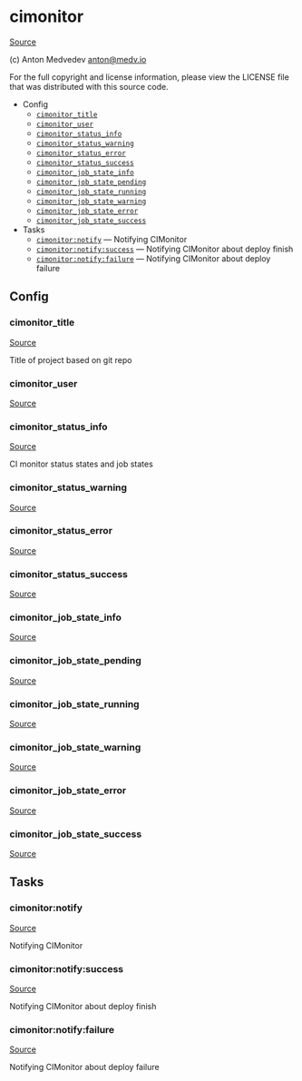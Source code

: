 <!-- DO NOT EDIT THIS FILE! -->
<!-- Instead edit contrib/cimonitor.php -->
<!-- Then run bin/docgen -->

# cimonitor

[Source](/contrib/cimonitor.php)

(c) Anton Medvedev <anton@medv.io>

For the full copyright and license information, please view the LICENSE
file that was distributed with this source code.


* Config
  * [`cimonitor_title`](#cimonitor_title)
  * [`cimonitor_user`](#cimonitor_user)
  * [`cimonitor_status_info`](#cimonitor_status_info)
  * [`cimonitor_status_warning`](#cimonitor_status_warning)
  * [`cimonitor_status_error`](#cimonitor_status_error)
  * [`cimonitor_status_success`](#cimonitor_status_success)
  * [`cimonitor_job_state_info`](#cimonitor_job_state_info)
  * [`cimonitor_job_state_pending`](#cimonitor_job_state_pending)
  * [`cimonitor_job_state_running`](#cimonitor_job_state_running)
  * [`cimonitor_job_state_warning`](#cimonitor_job_state_warning)
  * [`cimonitor_job_state_error`](#cimonitor_job_state_error)
  * [`cimonitor_job_state_success`](#cimonitor_job_state_success)
* Tasks
  * [`cimonitor:notify`](#cimonitor:notify) — Notifying CIMonitor
  * [`cimonitor:notify:success`](#cimonitor:notify:success) — Notifying CIMonitor about deploy finish
  * [`cimonitor:notify:failure`](#cimonitor:notify:failure) — Notifying CIMonitor about deploy failure

## Config
### cimonitor_title
[Source](/contrib/cimonitor.php#L13)

Title of project based on git repo

### cimonitor_user
[Source](/contrib/cimonitor.php#L18)



### cimonitor_status_info
[Source](/contrib/cimonitor.php#L26)

CI monitor status states and job states

### cimonitor_status_warning
[Source](/contrib/cimonitor.php#L27)



### cimonitor_status_error
[Source](/contrib/cimonitor.php#L28)



### cimonitor_status_success
[Source](/contrib/cimonitor.php#L29)



### cimonitor_job_state_info
[Source](/contrib/cimonitor.php#L30)



### cimonitor_job_state_pending
[Source](/contrib/cimonitor.php#L31)



### cimonitor_job_state_running
[Source](/contrib/cimonitor.php#L32)



### cimonitor_job_state_warning
[Source](/contrib/cimonitor.php#L33)



### cimonitor_job_state_error
[Source](/contrib/cimonitor.php#L34)



### cimonitor_job_state_success
[Source](/contrib/cimonitor.php#L35)




## Tasks
### cimonitor:notify
[Source](/contrib/cimonitor.php#L38)

Notifying CIMonitor



### cimonitor:notify:success
[Source](/contrib/cimonitor.php#L65)

Notifying CIMonitor about deploy finish



### cimonitor:notify:failure
[Source](/contrib/cimonitor.php#L94)

Notifying CIMonitor about deploy failure



